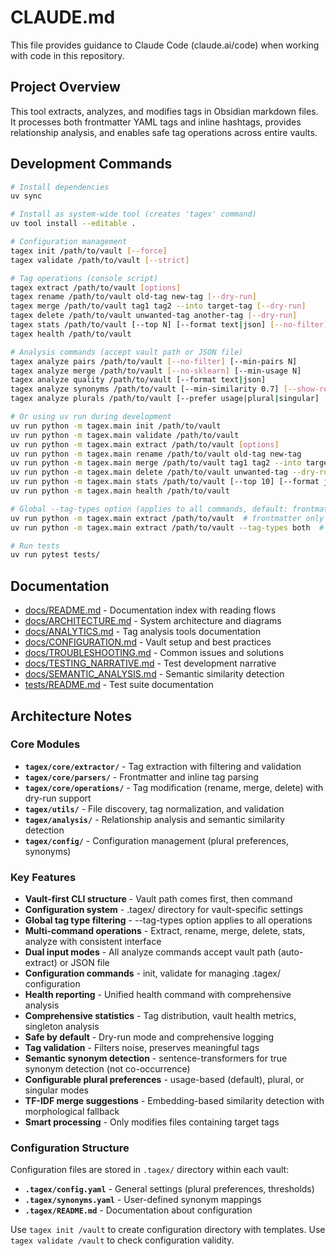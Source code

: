# CLAUDE.md

This file provides guidance to Claude Code (claude.ai/code) when working with code in this repository.

## Project Overview

This tool extracts, analyzes, and modifies tags in Obsidian markdown files. It processes both frontmatter YAML tags and inline hashtags, provides relationship analysis, and enables safe tag operations across entire vaults.

## Development Commands

```bash
# Install dependencies
uv sync

# Install as system-wide tool (creates 'tagex' command)
uv tool install --editable .

# Configuration management
tagex init /path/to/vault [--force]
tagex validate /path/to/vault [--strict]

# Tag operations (console script)
tagex extract /path/to/vault [options]
tagex rename /path/to/vault old-tag new-tag [--dry-run]
tagex merge /path/to/vault tag1 tag2 --into target-tag [--dry-run]
tagex delete /path/to/vault unwanted-tag another-tag [--dry-run]
tagex stats /path/to/vault [--top N] [--format text|json] [--no-filter]
tagex health /path/to/vault

# Analysis commands (accept vault path or JSON file)
tagex analyze pairs /path/to/vault [--no-filter] [--min-pairs N]
tagex analyze merge /path/to/vault [--no-sklearn] [--min-usage N]
tagex analyze quality /path/to/vault [--format text|json]
tagex analyze synonyms /path/to/vault [--min-similarity 0.7] [--show-related] [--no-transformers]
tagex analyze plurals /path/to/vault [--prefer usage|plural|singular]

# Or using uv run during development
uv run python -m tagex.main init /path/to/vault
uv run python -m tagex.main validate /path/to/vault
uv run python -m tagex.main extract /path/to/vault [options]
uv run python -m tagex.main rename /path/to/vault old-tag new-tag
uv run python -m tagex.main merge /path/to/vault tag1 tag2 --into target-tag
uv run python -m tagex.main delete /path/to/vault unwanted-tag --dry-run
uv run python -m tagex.main stats /path/to/vault [--top 10] [--format json]
uv run python -m tagex.main health /path/to/vault

# Global --tag-types option (applies to all commands, default: frontmatter)
uv run python -m tagex.main extract /path/to/vault  # frontmatter only (default)
uv run python -m tagex.main extract /path/to/vault --tag-types both  # both types

# Run tests
uv run pytest tests/
```

## Documentation

- [docs/README.md](docs/README.md) - Documentation index with reading flows
- [docs/ARCHITECTURE.md](docs/ARCHITECTURE.md) - System architecture and diagrams
- [docs/ANALYTICS.md](docs/ANALYTICS.md) - Tag analysis tools documentation
- [docs/CONFIGURATION.md](docs/CONFIGURATION.md) - Vault setup and best practices
- [docs/TROUBLESHOOTING.md](docs/TROUBLESHOOTING.md) - Common issues and solutions
- [docs/TESTING_NARRATIVE.md](docs/TESTING_NARRATIVE.md) - Test development narrative
- [docs/SEMANTIC_ANALYSIS.md](docs/SEMANTIC_ANALYSIS.md) - Semantic similarity detection
- [tests/README.md](tests/README.md) - Test suite documentation

## Architecture Notes

### Core Modules

- **`tagex/core/extractor/`** - Tag extraction with filtering and validation
- **`tagex/core/parsers/`** - Frontmatter and inline tag parsing
- **`tagex/core/operations/`** - Tag modification (rename, merge, delete) with dry-run support
- **`tagex/utils/`** - File discovery, tag normalization, and validation
- **`tagex/analysis/`** - Relationship analysis and semantic similarity detection
- **`tagex/config/`** - Configuration management (plural preferences, synonyms)

### Key Features

- **Vault-first CLI structure** - Vault path comes first, then command
- **Configuration system** - .tagex/ directory for vault-specific settings
- **Global tag type filtering** - --tag-types option applies to all operations
- **Multi-command operations** - Extract, rename, merge, delete, stats, analyze with consistent interface
- **Dual input modes** - All analyze commands accept vault path (auto-extract) or JSON file
- **Configuration commands** - init, validate for managing .tagex/ configuration
- **Health reporting** - Unified health command with comprehensive analysis
- **Comprehensive statistics** - Tag distribution, vault health metrics, singleton analysis
- **Safe by default** - Dry-run mode and comprehensive logging
- **Tag validation** - Filters noise, preserves meaningful tags
- **Semantic synonym detection** - sentence-transformers for true synonym detection (not co-occurrence)
- **Configurable plural preferences** - usage-based (default), plural, or singular modes
- **TF-IDF merge suggestions** - Embedding-based similarity detection with morphological fallback
- **Smart processing** - Only modifies files containing target tags

### Configuration Structure

Configuration files are stored in `.tagex/` directory within each vault:

- **`.tagex/config.yaml`** - General settings (plural preferences, thresholds)
- **`.tagex/synonyms.yaml`** - User-defined synonym mappings
- **`.tagex/README.md`** - Documentation about configuration

Use `tagex init /vault` to create configuration directory with templates.
Use `tagex validate /vault` to check configuration validity.